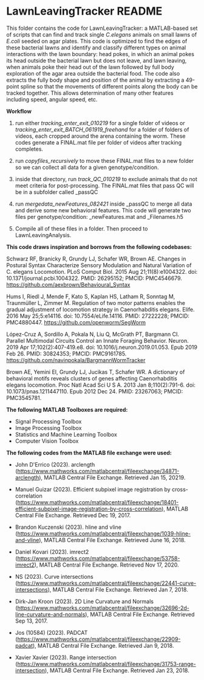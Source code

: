 # LawnLeavingTracker README

This folder contains the code for LawnLeavingTracker: a MATLAB-based set of scripts that can find and track single *C.elegans* animals on small lawns of *E.coli* seeded on agar plates. This code is optimized to find the edges of these bacterial lawns and identify and classify different types on animal interactions with the lawn boundary: head pokes, in which an animal pokes its head outside the bacterial lawn but does not leave, and lawn leaving, when animals poke their head out of the lawn followed by full body exploration of the agar area outside the bacterial food. The code also extracts the fully body shape and position of the animal by extracting a 49-point spline so that the movements of different points along the body can be tracked together. This allows determination of many other features including speed, angular speed, etc.

**Workflow**
1) run either *tracking_enter_exit_010219* for a single folder of videos or *tracking_enter_exit_BATCH_061919_freehand* for a folder of folders of videos, each cropped around the arena containing the worm.
These codes generate a FINAL.mat file per folder of videos after tracking completes.

2) run *copyfiles_recursively* to move these FINAL.mat files to a new folder so we can collect all data for a given genotype/condition.

3) inside that directory, run *track_QC_010219* to exclude animals that do not meet criteria for post-processing. The FINAL.mat files that pass QC will be in a subfolder called \_passQC

4) run *mergedata_newFeatures_082421* inside \_passQC to merge all data and derive some new behavioral features.
This code will generate two files per genotype/condition: \_newFeatures.mat and \_Filenames.h5

5) Compile all of these files in a folder. Then proceed to LawnLeavingAnalysis.

**This code draws inspiration and borrows from the following codebases:**

Schwarz RF, Branicky R, Grundy LJ, Schafer WR, Brown AE. Changes in Postural Syntax Characterize Sensory Modulation and Natural Variation of C. elegans Locomotion. PLoS Comput Biol. 2015 Aug 21;11(8):e1004322. doi: 10.1371/journal.pcbi.1004322. PMID: 26295152; PMCID: PMC4546679.
https://github.com/aexbrown/Behavioural_Syntax

Hums I, Riedl J, Mende F, Kato S, Kaplan HS, Latham R, Sonntag M, Traunmüller L, Zimmer M. Regulation of two motor patterns enables the gradual adjustment of locomotion strategy in Caenorhabditis elegans. Elife. 2016 May 25;5:e14116. doi: 10.7554/eLife.14116. PMID: 27222228; PMCID: PMC4880447.
https://github.com/openworm/SegWorm

López-Cruz A, Sordillo A, Pokala N, Liu Q, McGrath PT, Bargmann CI. Parallel Multimodal Circuits Control an Innate Foraging Behavior. Neuron. 2019 Apr 17;102(2):407-419.e8. doi: 10.1016/j.neuron.2019.01.053. Epub 2019 Feb 26. PMID: 30824353; PMCID: PMC9161785.
https://github.com/navinpokala/BargmannWormTracker

Brown AE, Yemini EI, Grundy LJ, Jucikas T, Schafer WR. A dictionary of behavioral motifs reveals clusters of genes affecting Caenorhabditis elegans locomotion. Proc Natl Acad Sci U S A. 2013 Jan 8;110(2):791-6. doi: 10.1073/pnas.1211447110. Epub 2012 Dec 24. PMID: 23267063; PMCID: PMC3545781.

**The following MATLAB Toolboxes are required:**
- Signal Processing Toolbox
- Image Processing Toolbox
- Statistics and Machine Learning Toolbox
- Computer Vision Toolbox

**The following codes from the MATLAB file exchange were used:**

- John D'Errico (2023). arclength (https://www.mathworks.com/matlabcentral/fileexchange/34871-arclength), MATLAB Central File Exchange. Retrieved Jan 15, 20219.

- Manuel Guizar (2023). Efficient subpixel image registration by cross-correlation (https://www.mathworks.com/matlabcentral/fileexchange/18401-efficient-subpixel-image-registration-by-cross-correlation), MATLAB Central File Exchange. Retrieved Dec 19, 2017.

- Brandon Kuczenski (2023). hline and vline (https://www.mathworks.com/matlabcentral/fileexchange/1039-hline-and-vline), MATLAB Central File Exchange. Retrieved June 16, 2018.

- Daniel Kovari (2023). imrect2 (https://www.mathworks.com/matlabcentral/fileexchange/53758-imrect2), MATLAB Central File Exchange. Retrieved Nov 17, 2020.

- NS (2023). Curve intersections (https://www.mathworks.com/matlabcentral/fileexchange/22441-curve-intersections), MATLAB Central File Exchange. Retrieved Jan 7, 2018.

- Dirk-Jan Kroon (2023). 2D Line Curvature and Normals (https://www.mathworks.com/matlabcentral/fileexchange/32696-2d-line-curvature-and-normals), MATLAB Central File Exchange. Retrieved Sep 13, 2017.

- Jos (10584) (2023). PADCAT (https://www.mathworks.com/matlabcentral/fileexchange/22909-padcat), MATLAB Central File Exchange. Retrieved Jan 9, 2018.

- Xavier Xavier (2023). Range intersection (https://www.mathworks.com/matlabcentral/fileexchange/31753-range-intersection), MATLAB Central File Exchange. Retrieved Jan 23, 2018.









